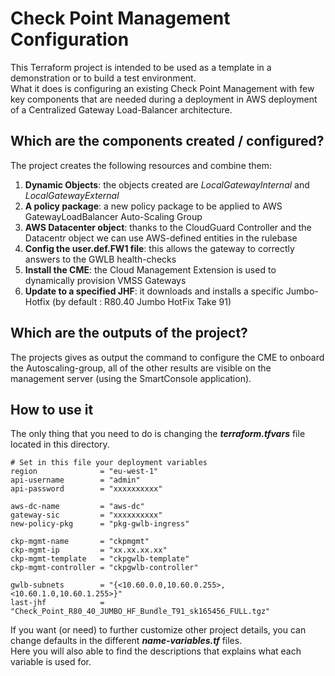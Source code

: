 # Check Point Management Configuration
This Terraform project is intended to be used as a template in a demonstration or to build a test environment.  
What it does is configuring an existing Check Point Management with few key components that are needed during a deployment in AWS deployment of a Centralized Gateway Load-Balancer architecture.    
 
## Which are the components created / configured?
The project creates the following resources and combine them:
1. **Dynamic Objects**: the objects created are *LocalGatewayInternal* and *LocalGatewayExternal*
2. **A policy package**: a new policy package to be applied to AWS GatewayLoadBalancer Auto-Scaling Group
3. **AWS Datacenter object**: thanks to the CloudGuard Controller and the Datacentr object we can use AWS-defined entities in the rulebase
4. **Config the user.def.FW1 file**: this allows the gateway to correctly answers to the GWLB health-checks 
5. **Install the CME**: the Cloud Management Extension is used to dynamically provision VMSS Gateways
6. **Update to a specified JHF**: it downloads and installs a specific Jumbo-Hotfix (by default : R80.40 Jumbo HotFix Take 91)

## Which are the outputs of the project?
The projects gives as output the command to configure the CME to onboard the Autoscaling-group, all of the other results are visible on the management server (using the SmartConsole application).

## How to use it
The only thing that you need to do is changing the __*terraform.tfvars*__ file located in this directory.

```hcl
# Set in this file your deployment variables
region              = "eu-west-1"
api-username        = "admin"
api-password        = "xxxxxxxxxx"

aws-dc-name         = "aws-dc"
gateway-sic         = "xxxxxxxxxx"
new-policy-pkg      = "pkg-gwlb-ingress"

ckp-mgmt-name       = "ckpmgmt"
ckp-mgmt-ip         = "xx.xx.xx.xx"
ckp-mgmt-template   = "ckpgwlb-template"
ckp-mgmt-controller = "ckpgwlb-controller"

gwlb-subnets        = "{<10.60.0.0,10.60.0.255>, <10.60.1.0,10.60.1.255>}"
last-jhf            = "Check_Point_R80_40_JUMBO_HF_Bundle_T91_sk165456_FULL.tgz"
```
If you want (or need) to further customize other project details, you can change defaults in the different __*name-variables.tf*__ files.   
Here you will also able to find the descriptions that explains what each variable is used for.